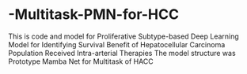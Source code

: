 # -Multitask-PMN-for-HCC
This is code and model for Proliferative Subtype-based Deep Learning Model for Identifying Survival Benefit of Hepatocellular Carcinoma Population Received Intra-arterial Therapies
The model structure was Prototype Mamba Net for Multitask of HACC
